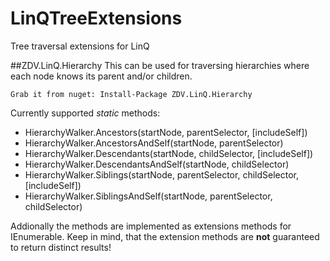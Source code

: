 # LinQTreeExtensions
Tree traversal extensions for LinQ

##ZDV.LinQ.Hierarchy
This can be used for traversing hierarchies where each node knows its parent and/or children.

```
Grab it from nuget: Install-Package ZDV.LinQ.Hierarchy
```

Currently supported _static_ methods:

- HierarchyWalker.Ancestors(startNode, parentSelector, [includeSelf])
- HierarchyWalker.AncestorsAndSelf(startNode, parentSelector)
- HierarchyWalker.Descendants(startNode, childSelector, [includeSelf])
- HierarchyWalker.DescendantsAndSelf(startNode, childSelector)
- HierarchyWalker.Siblings(startNode, parentSelector, childSelector, [includeSelf])
- HierarchyWalker.SiblingsAndSelf(startNode, parentSelector, childSelector)
 
Addionally the methods are implemented as extensions methods for IEnumerable.
Keep in mind, that the extension methods are **not** guaranteed to return distinct results!
